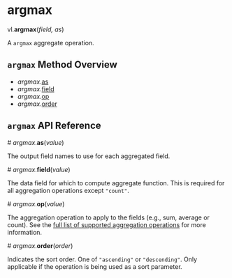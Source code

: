 # argmax

vl.<b>argmax</b>(<em>field, as</em>)

A <code>argmax</code> aggregate operation.

## <code>argmax</code> Method Overview

* <em>argmax</em>.<a href="#as">as</a>
* <em>argmax</em>.<a href="#field">field</a>
* <em>argmax</em>.<a href="#op">op</a>
* <em>argmax</em>.<a href="#order">order</a>

## <code>argmax</code> API Reference

<a name="as">#</a>
<em>argmax</em>.<b>as</b>(<em>value</em>)

The output field names to use for each aggregated field.

<a name="field">#</a>
<em>argmax</em>.<b>field</b>(<em>value</em>)

The data field for which to compute aggregate function. This is required for all aggregation operations except `"count"`.

<a name="op">#</a>
<em>argmax</em>.<b>op</b>(<em>value</em>)

The aggregation operation to apply to the fields (e.g., sum, average or count).
See the [full list of supported aggregation operations](https://vega.github.io/vega-lite/docs/aggregate.html#ops)
for more information.

<a name="order">#</a>
<em>argmax</em>.<b>order</b>(<em>order</em>)

Indicates the sort order. One of `"ascending"` or `"descending"`. Only applicable if the operation is being used as a sort parameter.

